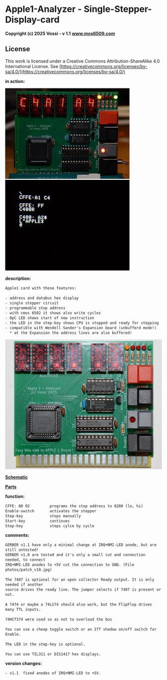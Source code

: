 # Apple1-Analyzer - Single-Stepper-Display-card

**Copyright (c) 2025 Vossi - v 1.1**
**www.mos6509.com**

## License
This work is licensed under a Creative Commons Attribution-ShareAlike 4.0
International License. See [https://creativecommons.org/licenses/by-sa/4.0/](https://creativecommons.org/licenses/by-sa/4.0/)

**in action:**

![cardinslot](https://github.com/vossi1/Apple1-Analyzer/blob/master/photos/analyzer_02_s.jpg) ![screen](https://github.com/vossi1/Apple1-Analyzer/blob/master/photos/analyzer_03_s.jpg)

**description:**

    Apple1 card with these features:

    - address and databus hex display
    - single stepper circuit
    - programmable stop address
    - with cmos 6502 it shows also write cycles
    - OpC LED shows start of new instruction
    - the LED in the step-key shows CPU is stopped and ready for stepping
    - compatible with Wendell Sander's Expansion board (unbufferd mode!)
      * at the Expansion the address lines are also buffered!

![card](https://github.com/vossi1/Apple1-Analyzer/blob/master/photos/analyzer_01.jpg)

**[Schematic](https://github.com/vossi1/Apple1-Analyzer/blob/master/schematic_v11.png)**

**[Parts](https://github.com/vossi1/Apple1-Analyzer/blob/master/parts_v11.txt)**

**function:**

    CFFE: 80 02         programs the stop address to 0280 (lo, hi)
    Enable-switch       activates the stepper
    Stop-key            stops manually
    Start-key           continues
    Step-key            steps cylce by cycle

**comments:**

    GERBER v1.1 have only a minimal change at IRQ+NMI-LED anode, but are still untested!
    GERBER v1.0 are tested and it's only a small cut and connection needed, to connect 
    IRQ+NMI-LED anodes to +5V cut the connection to GND. (File photos/patch_v10.jpg)

    The 7407 is optional for an open collector Ready output. It is only needed if another
    source drives the ready line. The jumper selects if 7407 is present or not.
    
    A 7474 or maybe a 74LS74 should also work, but the FlipFlop drives many TTL inputs.
    
    74HCT374 were used so as not to overload the bus

    You can use a cheap toggle switch or an ITT shadow on/off switch for Enable.
    
    The LED in the step-key is optional.
    
    You can use TIL311 or DIS1417 hex displays.

**version changes:**

    - v1.1  fixed anodes of IRQ+NMI-LED to +5V.
